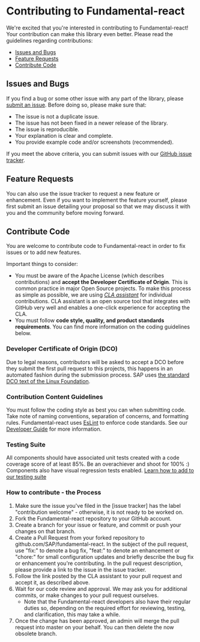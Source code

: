 # Contributing to Fundamental-react

We're excited that you're interested in contributing to Fundamental-react! Your contribution can make this library even better. Please read the guidelines regarding contributions:

- [Issues and Bugs](#issues-and-bugs)
- [Feature Requests](#feature-requests)
- [Contribute Code](#contribute-code)

## Issues and Bugs

If you find a bug or some other issue with any part of the library, please [submit an issue](https://github.com/SAP/fundamental-react/issues). Before doing so, please make sure that:

- The issue is not a duplicate issue.
- The issue has not been fixed in a newer release of the library.
- The issue is reproducible.
- Your explanation is clear and complete.
- You provide example code and/or screenshots (recommended).

If you meet the above criteria, you can submit issues with our [GitHub issue tracker](https://github.com/SAP/fundamental-react/issues/new).

## Feature Requests

You can also use the issue tracker to request a new feature or enhancement. Even if you want to implement the feature yourself, please first submit an issue detailing your proposal so that we may discuss it with you and the community before moving forward.

## Contribute Code

You are welcome to contribute code to Fundamental-react in order to fix issues or to add new features.

Important things to consider:

*  You must be aware of the Apache License (which describes contributions) and **accept the Developer Certificate of Origin**. This is common practice in major Open Source projects. To make this process as simple as possible, we are using *[CLA assistant](https://cla-assistant.io/)* for individual contributions. CLA assistant is an open source tool that integrates with GitHub very well and enables a one-click experience for accepting the CLA.
*  You must follow **code style, quality, and product standards requirements**. You can find more information on the coding guidelines below.

### Developer Certificate of Origin (DCO)

Due to legal reasons, contributors will be asked to accept a DCO before they submit the first pull request to this projects, this happens in an automated fashion during the submission process. SAP uses [the standard DCO text of the Linux Foundation](https://developercertificate.org/).

### Contribution Content Guidelines

You must follow the coding style as best you can when submitting code. Take note of naming conventions, separation of concerns, and formatting rules. Fundamental-react uses [EsLint](https://eslint.org/) to enforce code standards. See our [Developer Guide](https://github.com/SAP/fundamental-react/wiki/Developer-Guide) for more information.

### Testing Suite

All components should have associated unit tests created with a code coverage score of at least 85%. Be an overachiever and shoot for 100% :) 
Components also have visual regression tests enabled. [Learn how to add to our testing suite](https://github.com/SAP/fundamental-react/wiki/Testing)

### How to contribute - the Process

1.  Make sure the issue you've filed in the [issue tracker] has the label "contribution welcome" - otherwise, it is not ready to be worked on.
1.  Fork the Fundamental-react repository to your GitHub account.
1.  Create a branch for your issue or feature, and commit or push your changes on that branch.
1.  Create a Pull Request from your forked repository to github.com/SAP/fundamental-react. In the subject of the pull request, use "fix:" to denote a bug fix, "feat:" to denote an enhancement or "chore:" for small configuration updates and briefly describe the bug fix or enhancement you're contributing. In the pull request description, please provide a link to the issue in the issue tracker.
1.  Follow the link posted by the CLA assistant to your pull request and accept it, as described above.
1.  Wait for our code review and approval. We may ask you for additional commits, or make changes to your pull request ourselves.
    - Note that the Fundamental-react developers also have their regular duties so, depending on the required effort for reviewing, testing, and clarification, this may take a while.
1.  Once the change has been approved, an admin will merge the pull request into master on your behalf. You can then delete the now obsolete branch.
